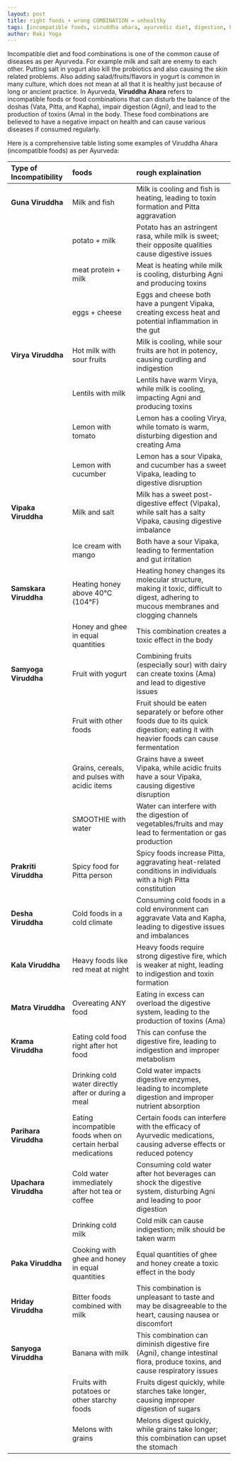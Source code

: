```yaml
---
layout: post
title: right foods + wrong COMBINATION = unhealthy
tags: [incompatible foods, viruddha ahara, ayurvedic diet, digestion, health, combination]
author: Raki Yoga
---
```


Incompatible diet and food combinations is one of the common cause of diseases as per Ayurveda. For example milk and salt are enemy to each other. Putting salt in yogurt also kill the probiotics and also causing the skin related problems. Also adding salad/fruits/flavors in yogurt is common in many culture, which does not mean at all that it is healthy just because of long or ancient practice.
In Ayurveda, **Viruddha Ahara** refers to incompatible foods or food combinations that can disturb the balance of the doshas (Vata, Pitta, and Kapha), impair digestion (Agni), and lead to the production of toxins (Ama) in the body. These food combinations are believed to have a negative impact on health and can cause various diseases if consumed regularly.

Here is a comprehensive table listing some examples of Viruddha Ahara (incompatible foods) as per Ayurveda:

| Type of Incompatibility| foods                        | rough explaination       |
| :---- |:------------------------------------- | :------------------    |
| **Guna Viruddha**| Milk and fish	| Milk is cooling and fish is heating, leading to toxin formation and Pitta aggravation    |
| | potato + milk	            | Potato has an astringent rasa, while milk is sweet; their opposite qualities cause digestive issues|
| |meat protein + milk | Meat is heating while milk is cooling, disturbing Agni and producing toxins|
| |eggs + cheese| Eggs and cheese both have a pungent Vipaka, creating excess heat and potential inflammation in the gut| 
| **Virya Viruddha**|	Hot milk with sour fruits|	Milk is cooling, while sour fruits are hot in potency, causing curdling and indigestion|
||Lentils with milk|	Lentils have warm Virya, while milk is cooling, impacting Agni and producing toxins|
||Lemon with tomato|	Lemon has a cooling Virya, while tomato is warm, disturbing digestion and creating Ama|
||Lemon with cucumber|	Lemon has a sour Vipaka, and cucumber has a sweet Vipaka, leading to digestive disruption|
| **Vipaka Viruddha**|	Milk and salt|	Milk has a sweet post-digestive effect (Vipaka), while salt has a salty Vipaka, causing digestive imbalance|
||Ice cream with mango|	Both have a sour Vipaka, leading to fermentation and gut irritation|
| **Samskara Viruddha**|	Heating honey above 40°C (104°F)|	Heating honey changes its molecular structure, making it toxic, difficult to digest, adhering to mucous membranes and clogging channels|
||Honey and ghee in equal quantities|	This combination creates a toxic effect in the body|
| **Samyoga Viruddha**|	Fruit with yogurt|	Combining fruits (especially sour) with dairy can create toxins (Ama) and lead to digestive issues|
||Fruit with other foods|	Fruit should be eaten separately or before other foods due to its quick digestion; eating it with heavier foods can cause fermentation|
||Grains, cereals, and pulses with acidic items|	Grains have a sweet Vipaka, while acidic fruits have a sour Vipaka, causing digestive disruption|
||SMOOTHIE with water| Water can interfere with the digestion of vegetables/fruits and may lead to fermentation or gas production|
| **Prakriti Viruddha**|	Spicy food for Pitta person|	Spicy foods increase Pitta, aggravating heat-related conditions in individuals with a high Pitta constitution|
| **Desha Viruddha**	|Cold foods in a cold climate|	Consuming cold foods in a cold environment can aggravate Vata and Kapha, leading to digestive issues and imbalances|
| **Kala Viruddha**	|Heavy foods like red meat at night|	Heavy foods require strong digestive fire, which is weaker at night, leading to indigestion and toxin formation|
| **Matra Viruddha**	|Overeating ANY food|	Eating in excess can overload the digestive system, leading to the production of toxins (Ama)|
| **Krama Viruddha**	|Eating cold food right after hot food	|This can confuse the digestive fire, leading to indigestion and improper metabolism|
||Drinking cold water directly after or during a meal|	Cold water impacts digestive enzymes, leading to incomplete digestion and improper nutrient absorption|
| **Parihara Viruddha**|	Eating incompatible foods when on certain herbal medications|	Certain foods can interfere with the efficacy of Ayurvedic medications, causing adverse effects or reduced potency|
| **Upachara Viruddha**|	Cold water immediately after hot tea or coffee|	Consuming cold water after hot beverages can shock the digestive system, disturbing Agni and leading to poor digestion|
|| Drinking cold milk|	Cold milk can cause indigestion; milk should be taken warm|
| **Paka Viruddha**|	Cooking with ghee and honey in equal quantities	|Equal quantities of ghee and honey create a toxic effect in the body|
| **Hriday Viruddha**|	Bitter foods combined with milk	|This combination is unpleasant to taste and may be disagreeable to the heart, causing nausea or discomfort|
| **Sanyoga Viruddha**|	Banana with milk|	This combination can diminish digestive fire (Agni), change intestinal flora, produce toxins, and cause respiratory issues|
||Fruits with potatoes or other starchy foods|	Fruits digest quickly, while starches take longer, causing improper digestion of sugars|
||Melons with grains|	Melons digest quickly, while grains take longer; this combination can upset the stomach|
